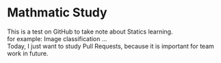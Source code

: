 # Mathmatic Study
This is a test on GitHub to take note about Statics learning.<br>
for example: Image classification ... <br>
Today, I just want to study Pull Requests, because it is important for team work in future.<br>
